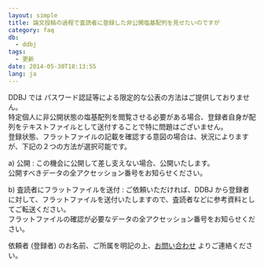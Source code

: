 ```yaml
---
layout: simple
title: 論文投稿の過程で査読者に登録した非公開塩基配列を見せたいのですが
category: faq
db:
  - ddbj
tags: 
  - 更新
date: 2014-05-30T18:13:55
lang: ja
---
```


DDBJ では パスワード認証等による限定的な公表の方法はご提供しておりません。    
特定個人に非公開状態の塩基配列を閲覧させる必要がある場合、登録者自身が配列をテキストファイルとして送付することで特に問題はございません。    
登録状態、フラットファイルの記載を確認する意図の場合は、状況によりますが、下記の２つの方法が選択可能です。

a) 公開
: この機会に公開して差し支えない場合、公開いたします。    
公開すべきデータの全アクセッション番号をお知らせください。

b) 査読者にフラットファイルを送付
: ご依頼いただければ、DDBJ から登録者に対して、フラットファイルを送付いたしますので、査読者などに参考資料としてご転送ください。    
フラットファイルの確認が必要なデータの全アクセッション番号をお知らせください。

依頼者 (登録者) のお名前、ご所属を明記の上、[お問い合わせ](https://forms.gle/rRrVkcjyMoXQhFVn7) よりご連絡ください。
